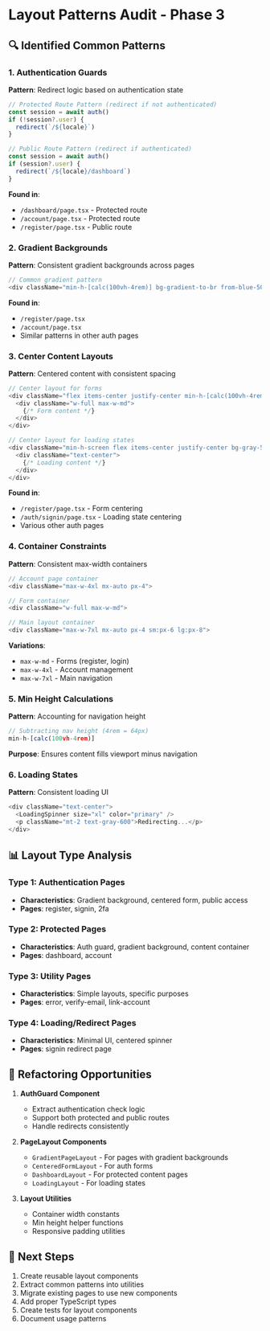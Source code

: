 # Layout Patterns Audit - Phase 3

## 🔍 Identified Common Patterns

### 1. Authentication Guards

**Pattern**: Redirect logic based on authentication state

```typescript
// Protected Route Pattern (redirect if not authenticated)
const session = await auth()
if (!session?.user) {
  redirect(`/${locale}`)
}

// Public Route Pattern (redirect if authenticated)
const session = await auth()
if (session?.user) {
  redirect(`/${locale}/dashboard`)
}
```

**Found in**:
- `/dashboard/page.tsx` - Protected route
- `/account/page.tsx` - Protected route
- `/register/page.tsx` - Public route

### 2. Gradient Backgrounds

**Pattern**: Consistent gradient backgrounds across pages

```typescript
// Common gradient pattern
<div className="min-h-[calc(100vh-4rem)] bg-gradient-to-br from-blue-50 via-white to-purple-50">
```

**Found in**:
- `/register/page.tsx`
- `/account/page.tsx`
- Similar patterns in other auth pages

### 3. Center Content Layouts

**Pattern**: Centered content with consistent spacing

```typescript
// Center layout for forms
<div className="flex items-center justify-center min-h-[calc(100vh-4rem)] px-4 py-8">
  <div className="w-full max-w-md">
    {/* Form content */}
  </div>
</div>

// Center layout for loading states
<div className="min-h-screen flex items-center justify-center bg-gray-50">
  <div className="text-center">
    {/* Loading content */}
  </div>
</div>
```

**Found in**:
- `/register/page.tsx` - Form centering
- `/auth/signin/page.tsx` - Loading state centering
- Various other auth pages

### 4. Container Constraints

**Pattern**: Consistent max-width containers

```typescript
// Account page container
<div className="max-w-4xl mx-auto px-4">

// Form container
<div className="w-full max-w-md">

// Main layout container
<div className="max-w-7xl mx-auto px-4 sm:px-6 lg:px-8">
```

**Variations**:
- `max-w-md` - Forms (register, login)
- `max-w-4xl` - Account management
- `max-w-7xl` - Main navigation

### 5. Min Height Calculations

**Pattern**: Accounting for navigation height

```typescript
// Subtracting nav height (4rem = 64px)
min-h-[calc(100vh-4rem)]
```

**Purpose**: Ensures content fills viewport minus navigation

### 6. Loading States

**Pattern**: Consistent loading UI

```typescript
<div className="text-center">
  <LoadingSpinner size="xl" color="primary" />
  <p className="mt-2 text-gray-600">Redirecting...</p>
</div>
```

## 📊 Layout Type Analysis

### Type 1: Authentication Pages
- **Characteristics**: Gradient background, centered form, public access
- **Pages**: register, signin, 2fa

### Type 2: Protected Pages
- **Characteristics**: Auth guard, gradient background, content container
- **Pages**: dashboard, account

### Type 3: Utility Pages
- **Characteristics**: Simple layouts, specific purposes
- **Pages**: error, verify-email, link-account

### Type 4: Loading/Redirect Pages
- **Characteristics**: Minimal UI, centered spinner
- **Pages**: signin redirect page

## 🎯 Refactoring Opportunities

1. **AuthGuard Component**
   - Extract authentication check logic
   - Support both protected and public routes
   - Handle redirects consistently

2. **PageLayout Components**
   - `GradientPageLayout` - For pages with gradient backgrounds
   - `CenteredFormLayout` - For auth forms
   - `DashboardLayout` - For protected content pages
   - `LoadingLayout` - For loading states

3. **Layout Utilities**
   - Container width constants
   - Min height helper functions
   - Responsive padding utilities

## 📝 Next Steps

1. Create reusable layout components
2. Extract common patterns into utilities
3. Migrate existing pages to use new components
4. Add proper TypeScript types
5. Create tests for layout components
6. Document usage patterns
